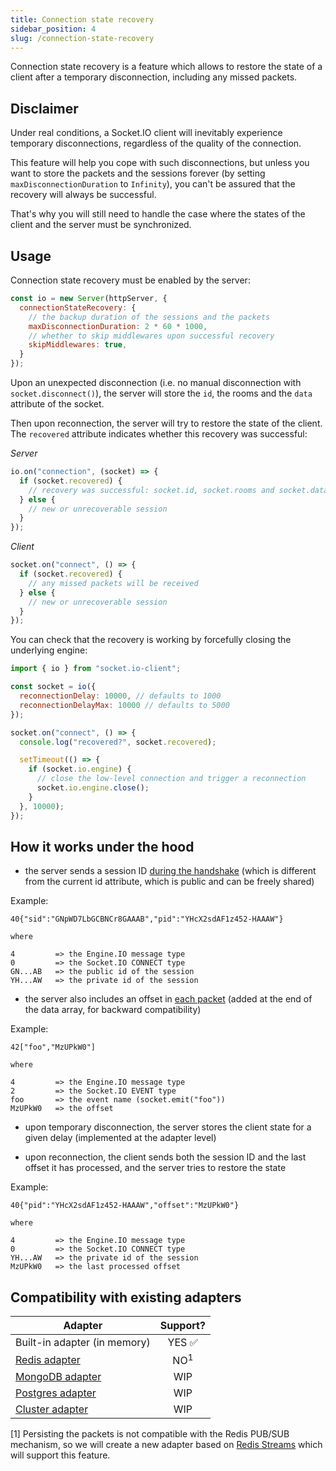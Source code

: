 ```yaml
---
title: Connection state recovery
sidebar_position: 4
slug: /connection-state-recovery
---
```


Connection state recovery is a feature which allows to restore the state of a client after a temporary disconnection, including any missed packets. 

## Disclaimer

Under real conditions, a Socket.IO client will inevitably experience temporary disconnections, regardless of the quality of the connection.

This feature will help you cope with such disconnections, but unless you want to store the packets and the sessions forever (by setting `maxDisconnectionDuration` to `Infinity`), you can't be assured that the recovery will always be successful.

That's why you will still need to handle the case where the states of the client and the server must be synchronized.

## Usage

Connection state recovery must be enabled by the server:

```js
const io = new Server(httpServer, {
  connectionStateRecovery: {
    // the backup duration of the sessions and the packets
    maxDisconnectionDuration: 2 * 60 * 1000,
    // whether to skip middlewares upon successful recovery
    skipMiddlewares: true,
  }
});
```

Upon an unexpected disconnection (i.e. no manual disconnection with `socket.disconnect()`), the server will store the `id`, the rooms and the `data` attribute of the socket.

Then upon reconnection, the server will try to restore the state of the client. The `recovered` attribute indicates whether this recovery was successful:

*Server*

```js
io.on("connection", (socket) => {
  if (socket.recovered) {
    // recovery was successful: socket.id, socket.rooms and socket.data were restored
  } else {
    // new or unrecoverable session
  }
});
```

*Client*

```js
socket.on("connect", () => {
  if (socket.recovered) {
    // any missed packets will be received
  } else {
    // new or unrecoverable session
  }
});
```

You can check that the recovery is working by forcefully closing the underlying engine:

```js
import { io } from "socket.io-client";

const socket = io({
  reconnectionDelay: 10000, // defaults to 1000
  reconnectionDelayMax: 10000 // defaults to 5000
});

socket.on("connect", () => {
  console.log("recovered?", socket.recovered);

  setTimeout(() => {
    if (socket.io.engine) {
      // close the low-level connection and trigger a reconnection
      socket.io.engine.close();
    }
  }, 10000);
});
```

## How it works under the hood

- the server sends a session ID [during the handshake](../08-Miscellaneous/sio-protocol.md#connection-to-a-namespace-1) (which is different from the current id attribute, which is public and can be freely shared)

Example:

```
40{"sid":"GNpWD7LbGCBNCr8GAAAB","pid":"YHcX2sdAF1z452-HAAAW"}

where

4         => the Engine.IO message type
0         => the Socket.IO CONNECT type
GN...AB   => the public id of the session
YH...AW   => the private id of the session
```

- the server also includes an offset in [each packet](../08-Miscellaneous/sio-protocol.md#sending-and-receiving-data-1) (added at the end of the data array, for backward compatibility)

Example:

```
42["foo","MzUPkW0"]

where

4         => the Engine.IO message type
2         => the Socket.IO EVENT type
foo       => the event name (socket.emit("foo"))
MzUPkW0   => the offset
```

- upon temporary disconnection, the server stores the client state for a given delay (implemented at the adapter level)

- upon reconnection, the client sends both the session ID and the last offset it has processed, and the server tries to restore the state

Example:

```
40{"pid":"YHcX2sdAF1z452-HAAAW","offset":"MzUPkW0"}

where

4         => the Engine.IO message type
0         => the Socket.IO CONNECT type
YH...AW   => the private id of the session
MzUPkW0   => the last processed offset
```

## Compatibility with existing adapters

| Adapter                                                |        Support?        |
|--------------------------------------------------------|:----------------------:|
| Built-in adapter (in memory)                           | YES :white_check_mark: |
| [Redis adapter](../05-Adapters/adapter-redis.md)       |     NO<sup>1</sup>     |
| [MongoDB adapter](../05-Adapters/adapter-mongo.md)     |          WIP           |
| [Postgres adapter](../05-Adapters/adapter-postgres.md) |          WIP           |
| [Cluster adapter](../05-Adapters/adapter-cluster.md)   |          WIP           |

[1] Persisting the packets is not compatible with the Redis PUB/SUB mechanism, so we will create a new adapter based on [Redis Streams](https://redis.io/docs/data-types/streams/) which will support this feature. 
